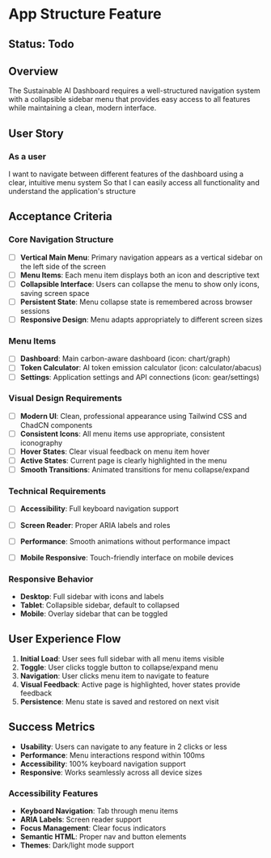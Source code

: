 # App Structure Feature

## Status: Todo

## Overview
The Sustainable AI Dashboard requires a well-structured navigation system with a collapsible sidebar menu that provides easy access to all features while maintaining a clean, modern interface.

## User Story

### As a user
I want to navigate between different features of the dashboard using a clear, intuitive menu system
So that I can easily access all functionality and understand the application's structure

## Acceptance Criteria

### Core Navigation Structure
- [ ] **Vertical Main Menu**: Primary navigation appears as a vertical sidebar on the left side of the screen
- [ ] **Menu Items**: Each menu item displays both an icon and descriptive text
- [ ] **Collapsible Interface**: Users can collapse the menu to show only icons, saving screen space
- [ ] **Persistent State**: Menu collapse state is remembered across browser sessions
- [ ] **Responsive Design**: Menu adapts appropriately to different screen sizes

### Menu Items
- [ ] **Dashboard**: Main carbon-aware dashboard (icon: chart/graph)
- [ ] **Token Calculator**: AI token emission calculator (icon: calculator/abacus)
- [ ] **Settings**: Application settings and API connections (icon: gear/settings)

### Visual Design Requirements
- [ ] **Modern UI**: Clean, professional appearance using Tailwind CSS and ChadCN components
- [ ] **Consistent Icons**: All menu items use appropriate, consistent iconography
- [ ] **Hover States**: Clear visual feedback on menu item hover
- [ ] **Active States**: Current page is clearly highlighted in the menu
- [ ] **Smooth Transitions**: Animated transitions for menu collapse/expand

### Technical Requirements
- [ ] **Accessibility**: Full keyboard navigation support
- [ ] **Screen Reader**: Proper ARIA labels and roles
- [ ] **Performance**: Smooth animations without performance impact
- [ ] **Mobile Responsive**: Touch-friendly interface on mobile devices


### Responsive Behavior
- **Desktop**: Full sidebar with icons and labels
- **Tablet**: Collapsible sidebar, default to collapsed
- **Mobile**: Overlay sidebar that can be toggled

## User Experience Flow

1. **Initial Load**: User sees full sidebar with all menu items visible
2. **Toggle**: User clicks toggle button to collapse/expand menu
3. **Navigation**: User clicks menu item to navigate to feature
4. **Visual Feedback**: Active page is highlighted, hover states provide feedback
5. **Persistence**: Menu state is saved and restored on next visit

## Success Metrics
- **Usability**: Users can navigate to any feature in 2 clicks or less
- **Performance**: Menu interactions respond within 100ms
- **Accessibility**: 100% keyboard navigation support
- **Responsive**: Works seamlessly across all device sizes

### Accessibility Features
- **Keyboard Navigation**: Tab through menu items
- **ARIA Labels**: Screen reader support
- **Focus Management**: Clear focus indicators
- **Semantic HTML**: Proper nav and button elements
- **Themes**: Dark/light mode support
